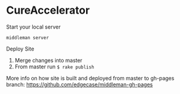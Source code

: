 # CureAccelerator

Start your local server

    middleman server

Deploy Site

1. Merge changes into master
2. From master run ```$ rake publish```

More info on how site is built and deployed from master to gh-pages branch: https://github.com/edgecase/middleman-gh-pages